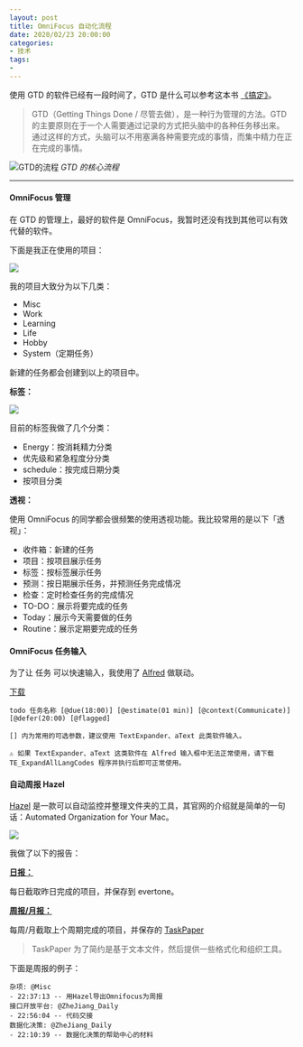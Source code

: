 ```yaml
---
layout: post
title: OmniFocus 自动化流程
date: 2020/02/23 20:00:00
categories:
- 技术
tags:
- 
---
```


使用 GTD 的软件已经有一段时间了，GTD 是什么可以参考这本书 [《搞定》](https://blog.naaln.com/2020/01/gtd/)。

> GTD（Getting Things Done / 尽管去做），是一种行为管理的方法。GTD的主要原则在于一个人需要通过记录的方式把头脑中的各种任务移出来。 通过这样的方式，头脑可以不用塞满各种需要完成的事情，而集中精力在正在完成的事情。

![GTD的流程](https://tva1.sinaimg.cn/large/006tNbRwly1gbb41rl3bkj30u0148n6b.jpg)
*GTD 的核心流程*

---

#### OmniFocus 管理

在 GTD 的管理上，最好的软件是 OmniFocus，我暂时还没有找到其他可以有效代替的软件。

下面是我正在使用的项目：

![](http://pics.naaln.com/blog/2020-02-23-095512.png-basicBlog)

我的项目大致分为以下几类：

* Misc
* Work
* Learning
* Life
* Hobby
* System（定期任务）

新建的任务都会创建到以上的项目中。

**标签：**

![](http://pics.naaln.com/blog/2020-02-23-100402.png-basicBlog)

目前的标签我做了几个分类：

* Energy：按消耗精力分类
* 优先级和紧急程度分分类
* schedule：按完成日期分类
* 按项目分类

**透视：**

使用 OmniFocus 的同学都会很频繁的使用透视功能。我比较常用的是以下「透视」：

* 收件箱：新建的任务
* 项目：按项目展示任务
* 标签：按标签展示任务
* 预测：按日期展示任务，并预测任务完成情况
* 检查：定时检查任务的完成情况
* TO-DO：展示将要完成的任务
* Today：展示今天需要做的任务
* Routine：展示定期要完成的任务

#### OmniFocus 任务输入

为了让 任务 可以快速输入，我使用了 [Alfred](https://www.alfredapp.com/) 做联动。

[下载](https://github.com/JamesHopbourn/Apple-Automation/raw/master/Alfed/Create%20OmniFocus%20Task.alfredworkflow)

```
todo 任务名称 [@due(18:00)] [@estimate(01 min)] [@context(Communicate)] [@defer(20:00) [@flagged]

[] 内为常用的可选参数，建议使用 TextExpander、aText 此类软件输入。

⚠️ 如果 TextExpander、aText 这类软件在 Alfred 输入框中无法正常使用，请下载 TE_ExpandAllLangCodes 程序并执行后即可正常使用。
```

#### 自动周报 Hazel

[Hazel](https://www.noodlesoft.com/) 是一款可以自动监控并整理文件夹的工具，其官网的介绍就是简单的一句话：Automated Organization for Your Mac。

![](http://pics.naaln.com/blog/2020-02-23-101321.png-basicBlog)

我做了以下的报告：

**[日报：](https://github.com/whyliam/hazel-script/tree/master/OmniFocus)**

每日截取昨日完成的项目，并保存到 evertone。

**[周报/月报：](https://github.com/whyliam/hazel-script/tree/master/OmniFocus)**

每周/月截取上个周期完成的项目，并保存的 [TaskPaper](https://www.taskpaper.com/)

> TaskPaper 为了简约是基于文本文件，然后提供一些格式化和组织工具。

下面是周报的例子：

```
杂项: @Misc
- 22:37:13 -- 用Hazel导出Omnifocus为周报
接口开放平台: @ZheJiang_Daily
- 22:56:04 -- 代码交接
数据化决策: @ZheJiang_Daily
- 22:10:39 -- 数据化决策的帮助中心的材料
```